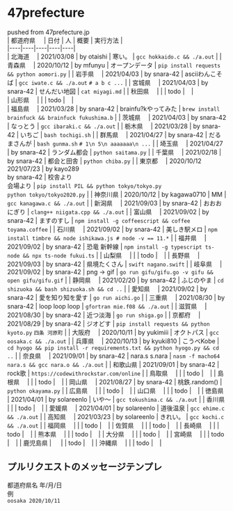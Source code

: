 # 47prefecture  

pushed from 47prefecture.jp  
| 都道府県&nbsp;&nbsp;&nbsp;&nbsp; | 日付       | 人             | 概要             | 実行方法 |  
|----|----|----|----|----|   
| 北海道　 | 2021/03/08 | by otaishi     |   寒い。         | `gcc hokkaido.c && ./a.out` | 
| 青森県　 | 2020/10/12 | by mfunyu      |   オープンデータ | `pip install requests && python aomori.py` | 
| 岩手県　 | 2021/04/03 | by snara-42    |   asciiわんこそば  | `gcc iwate.c && ./a.out` `# a b c ...` | 
| 宮城県　 | 2021/04/03 | by snara-42    |   せんだい地図   | `cat miyagi.md` | 
| 秋田県　 |            |                |   todo           | ` ` |  
| 山形県　 |            |                |   todo           | ` ` |  
| 福島県　 | 2021/03/28 | by snara-42    |   brainfu?kやってみた | `brew install brainfuck && brainfuck fukushima.b` | 
| 茨城県　 | 2021/04/03 | by snara-42    |   なっとう       | `gcc ibaraki.c && ./a.out` | 
| 栃木県　 | 2021/03/28 | by snara-42    |   いちご         | `bash tochigi.sh` | 
| 群馬県　 | 2021/04/27 | by snara-42    |   だるまさんが   | `bash gunma.sh` `# 1\n 5\n aaaaaaa\n ...` | 
| 埼玉県　 | 2021/04/27 | by snara-42    |   ランダム都会   | `python saitama.py` | 
| 千葉県　 | 2021/02/18 | by snara-42    |   都会と田舎     | `python chiba.py` | 
| 東京都　 | 2020/10/12 <br> 2021/07/23 | by kayo289 <br> by snara-42    |   校舎より <br> 会場より  | `pip install PIL && python tokyo/tokyo.py` <br> `python tokyo/tokyo2020.py` | 
| 神奈川県 | 2020/10/12 | by kagawa0710  |   MM             | `gcc kanagawa.c && ./a.out` | 
| 新潟県　 | 2021/09/03 | by snara-42    |   おおおにぎり   | `clang++ niigata.cpp && ./a.out` | 
| 富山県　 | 2021/09/02 | by snara-42    |   ますのすし     | `npm install -g coffeescript && coffee toyama.coffee` | 
| 石川県　 | 2021/09/02 | by snara-42    |   美しき駅メロ   | `npm install timbre && node ishikawa.js # node -v == 11.*` | 
| 福井県　 | 2021/09/02 | by snara-42    |   恐竜 新幹線    | `npm install -g typescript ts-node && npx ts-node fukui.ts` | 
| 山梨県　 |            |                |   todo           | ` ` | 
| 長野県　 | 2021/09/03 | by snara-42    |   県境たくさん   | `swift nagano.swift` | 
| 岐阜県　 | 2021/09/02 | by snara-42    |   png -> gif     | `go run gifu/gifu.go -v gifu && open gifu/gifu.gif` | 
| 静岡県　 | 2021/02/20 | by snara-42    |   ふじのやま     | `cd shizuoka && bash shizuoka.sh && cd ..` | 
| 愛知県　 | 2021/09/02 | by snara-42    |   愛を知り知を愛す | `go run aichi.go` | 
| 三重県　 | 2021/08/30 | by snara-42    |   loop loop loop | `gfortran mie.f08 && ./a.out` | 
| 滋賀県　 | 2021/08/30 | by snara-42    |   近つ淡海       | `go run shiga.go` | 
| 京都府　 | 2021/08/29 | by snara-42    |   ジオどす       | `pip install requests && python kyoto.py` `四条 河原町` | 
| 大阪府　 | 2020/10/11 | by yukimiii    |   オクトパス     | `gcc oosaka.c && ./a.out` | 
| 兵庫県　 | 2020/10/13 | by kyuki810    |   こうべKobe     | `cd hyogo && pip install -r requirements.txt && python hyogo.py && cd ..` | 
| 奈良県　 | 2021/09/01 | by snara-42    |   nara.s s.nara  | `nasm -f macho64 nara.s && gcc nara.o && ./a.out` | 
| 和歌山県 | 2021/09/01 | by snara-42    |   rock歌         | `https://codewithrockstar.com/online` | 
| 鳥取県　 |             |                |   todo           | ` ` | 
| 島根県　 |             |                |   todo           | ` ` | 
| 岡山県　 | 2021/08/27 | by snara-42    |   桃鉄.random()  | `python okayama.py` | 
| 広島県　 |             |                |   todo           | ` ` | 
| 山口県　 |             |                |   todo           | ` ` | 
| 徳島県　 | 2021/04/01 | by solareenlo  |   いや〜         | `gcc tokushima.c && ./a.out` | 
| 香川県　 |            |                |   todo           | ` ` | 
| 愛媛県　 | 2021/04/01 | by solareenlo  |   道後温泉       | `gcc ehime.c && ./a.out` | 
| 高知県　 | 2021/03/23 | by solareenlo  |   きれい。       | `gcc kochi.c && ./a.out` | 
| 福岡県　 |             |               |   todo           | ` ` | 
| 佐賀県　 |             |               |   todo           | ` ` | 
| 長崎県　 |             |              |   todo           | ` ` | 
| 熊本県　 |             |              |   todo           | ` ` | 
| 大分県　 |             |              |   todo           | ` ` | 
| 宮崎県　 |             |              |   todo           | ` ` | 
| 鹿児島県 | 　          |              |   todo           | ` ` | 
| 沖縄県　 |             |              |   todo           | ` ` | 

## プルリクエストのメッセージテンプレ  

都道府県名 年/月/日  
例  
`oosaka 2020/10/11`  

